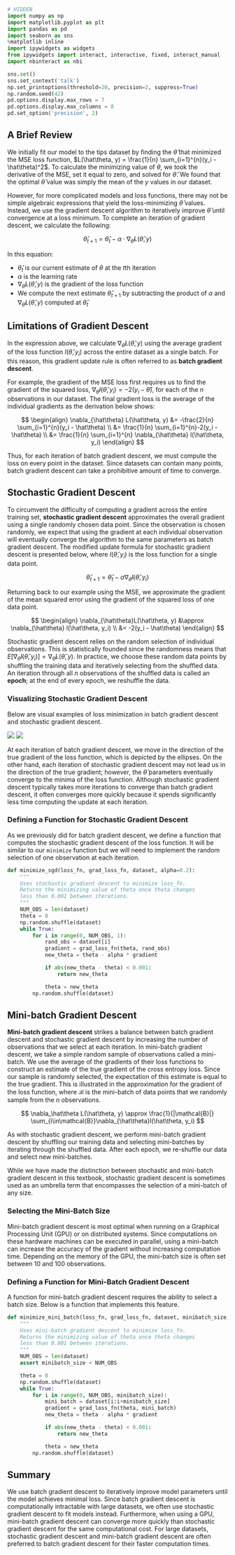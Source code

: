 

```python
# HIDDEN
import numpy as np
import matplotlib.pyplot as plt
import pandas as pd
import seaborn as sns
%matplotlib inline
import ipywidgets as widgets
from ipywidgets import interact, interactive, fixed, interact_manual
import nbinteract as nbi

sns.set()
sns.set_context('talk')
np.set_printoptions(threshold=20, precision=2, suppress=True)
np.random.seed(42)
pd.options.display.max_rows = 7
pd.options.display.max_columns = 8
pd.set_option('precision', 2)
```

## A Brief Review

We initially fit our model to the tips dataset by finding the $\hat\theta$ that minimized the MSE loss function, $L(\hat\theta, y) = \frac{1}{n} \sum_{i=1}^{n}(y_i - \hat\theta)^2$. To calculate the minimizing value of $\theta$, we took the derivative of the MSE, set it equal to zero, and solved for $\hat\theta$. We found that the optimal $\hat\theta$ value was simply the mean of the $y$ values in our dataset.

However, for more complicated models and loss functions, there may not be simple algebraic expressions that yield the loss-minimizing $\hat\theta$ values. Instead, we use the gradient descent algorithm to iteratively improve $\hat\theta$ until convergence at a loss minimum. To complete an iteration of gradient descent, we calculate the following:

$$
\hat\theta_{t+1} = \hat\theta_t - \alpha \cdot \nabla_{\hat\theta} L(\hat\theta, y)
$$

In this equation:
- $\hat\theta_{t}$ is our current estimate of $\theta$ at the $t$th iteration
- $\alpha$ is the learning rate
- $\nabla_{\hat\theta} L(\hat\theta, y)$ is the gradient of the loss function
- We compute the next estimate $\hat\theta_{t+1}$ by subtracting the product of $\alpha$ and $\nabla_{\hat\theta} L(\hat\theta, y)$ computed at $\hat\theta_{t}$

## Limitations of Gradient Descent

In the expression above, we calculate $\nabla_{\hat\theta}L(\hat\theta, y)$ using the average gradient of the loss function $l(\hat\theta, y_i)$ across the entire dataset as a single batch. For this reason, this gradient update rule is often referred to as **batch gradient descent**.

For example, the gradient of the MSE loss first requires us to find the gradient of the squared loss, $\nabla_{\hat\theta} l(\hat\theta, y_i) = -2 (y_i - \hat\theta)$, for each of the $n$ observations in our dataset. The final gradient loss is the average of the individual gradients as the derivation below shows:

$$
\begin{align}
\nabla_{\hat\theta} L(\hat\theta, y) &= -\frac{2}{n} \sum_{i=1}^{n}(y_i - \hat\theta) \\
&= \frac{1}{n} \sum_{i=1}^{n}-2(y_i - \hat\theta) \\
&= \frac{1}{n} \sum_{i=1}^{n} \nabla_{\hat\theta} l(\hat\theta, y_i)
\end{align}
$$



Thus, for each iteration of batch gradient descent, we must compute the loss on every point in the dataset. Since datasets can contain many points, batch gradient descent can take a prohibitive amount of time to converge.

## Stochastic Gradient Descent

To circumvent the difficulty of computing a gradient across the entire training set, **stochastic gradient descent** approximates the overall gradient using a single randomly chosen data point. Since the observation is chosen randomly, we expect that using the gradient at each individual observation will eventually converge the algorithm to the same parameters as batch gradient descent. The modified update formula for stochastic gradient descent is presented below, where $l(\hat\theta, y_i)$ is the loss function for a single data point.

$$
\hat\theta_{t+1} = \hat\theta_t - \alpha \nabla_\hat\theta l(\hat\theta, y_i)
$$

Returning back to our example using the MSE, we approximate the gradient of the mean squared error using the gradient of the squared loss of one data point.

$$
\begin{align}
\nabla_{\hat\theta}L(\hat\theta, y) &\approx \nabla_{\hat\theta} l(\hat\theta, y_i) \\
&= -2(y_i - \hat\theta)
\end{align}
$$

Stochastic gradient descent relies on the random selection of individual observations. This is statistically founded since the randomness means that $E[\nabla_{\hat\theta}l(\hat\theta, y_i)] = \nabla_{\hat\theta}L(\hat\theta, y)$. In practice, we choose these random data points by shuffling the training data and iteratively selecting from the shuffled data. An iteration through all $n$ observations of the shuffled data is called an **epoch**; at the end of every epoch, we reshuffle the data.

### Visualizing Stochastic Gradient Descent

Below are visual examples of loss minimization in batch gradient descent and stochastic gradient descent.

![](https://raw.githubusercontent.com/DS-100/textbook/master/assets/gd.png)
![](https://raw.githubusercontent.com/DS-100/textbook/master/assets/sgd.png)

At each iteration of batch gradient descent, we move in the direction of the true gradient of the loss function, which is depicted by the ellipses. On the other hand, each iteration of stochastic gradient descent may not lead us in the direction of the true gradient; however, the $\hat\theta$ parameters eventually converge to the minima of the loss function. Although stochastic gradient descent typically takes more iterations to converge than batch gradient descent, it often converges more quickly because it spends significantly less time computing the update at each iteration.

### Defining a Function for Stochastic Gradient Descent

As we previously did for batch gradient descent, we define a function that computes the stochastic gradient descent of the loss function. It will be similar to our `minimize` function but we will need to implement the random selection of one observation at each iteration.


```python
def minimize_sgd(loss_fn, grad_loss_fn, dataset, alpha=0.2):
    """
    Uses stochastic gradient descent to minimize loss_fn.
    Returns the minimizing value of theta once theta changes
    less than 0.001 between iterations.
    """
    NUM_OBS = len(dataset)
    theta = 0
    np.random.shuffle(dataset)
    while True:
        for i in range(0, NUM_OBS, 1):
            rand_obs = dataset[i]
            gradient = grad_loss_fn(theta, rand_obs)
            new_theta = theta - alpha * gradient

            if abs(new_theta - theta) < 0.001:
                return new_theta

            theta = new_theta
        np.random.shuffle(dataset)
```

## Mini-batch Gradient Descent

**Mini-batch gradient descent** strikes a balance between batch gradient descent and stochastic gradient descent by increasing the number of observations that we select at each iteration. In mini-batch gradient descent, we take a simple random sample of observations called a mini-batch. We use the average of the gradients of their loss functions to construct an estimate of the true gradient of the cross entropy loss. Since our sample is randomly selected, the expectation of this estimate is equal to the true gradient. This is illustrated in the approximation for the gradient of the loss function, where $\mathcal{B}$ is the mini-batch of data points that we randomly sample from the $n$ observations.

$$
\nabla_\hat\theta L(\hat\theta, y) \approx \frac{1}{|\mathcal{B}|} \sum_{i\in\mathcal{B}}\nabla_{\hat\theta}l(\hat\theta, y_i)
$$

As with stochastic gradient descent, we perform mini-batch gradient descent by shuffling our training data and selecting mini-batches by iterating through the shuffled data. After each epoch, we re-shuffle our data and select new mini-batches.

While we have made the distinction between stochastic and mini-batch gradient descent in this textbook, stochastic gradient descent is sometimes used as an umbrella term that encompasses the selection of a mini-batch of any size.


### Selecting the Mini-Batch Size

Mini-batch gradient descent is most optimal when running on a Graphical Processing Unit (GPU) or on distributed systems. Since computations on these hardware machines can be executed in parallel, using a mini-batch can increase the accuracy of the gradient without increasing computation time. Depending on the memory of the GPU, the mini-batch size is often set between 10 and 100 observations.

### Defining a Function for Mini-Batch Gradient Descent

A function for mini-batch gradient descent requires the ability to select a batch size. Below is a function that implements this feature.


```python
def minimize_mini_batch(loss_fn, grad_loss_fn, dataset, minibatch_size, alpha=0.2):
    """
    Uses mini-batch gradient descent to minimize loss_fn.
    Returns the minimizing value of theta once theta changes
    less than 0.001 between iterations.
    """
    NUM_OBS = len(dataset)
    assert minibatch_size < NUM_OBS

    theta = 0
    np.random.shuffle(dataset)
    while True:
        for i in range(0, NUM_OBS, minibatch_size):
            mini_batch = dataset[i:i+minibatch_size]
            gradient = grad_loss_fn(theta, mini_batch)
            new_theta = theta - alpha * gradient

            if abs(new_theta - theta) < 0.001:
                return new_theta

            theta = new_theta
        np.random.shuffle(dataset)
```

## Summary

We use batch gradient descent to iteratively improve model parameters until the model achieves minimal loss. Since batch gradient descent is computationally intractable with large datasets, we often use stochastic gradient descent to fit models instead. Furthermore, when using a GPU, mini-batch gradient descent can converge more quickly than stochastic gradient descent for the same computational cost. For large datasets, stochastic gradient descent and mini-batch gradient descent are often preferred to batch gradient descent for their faster computation times.
